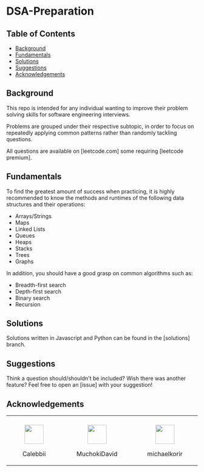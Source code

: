 # DSA-Preparation


## Table of Contents

- [Background](#background)
- [Fundamentals](#fundamentals)
- [Solutions](#solutions)
- [Suggestions](#suggestions)
- [Acknowledgements](#acknowledgements)

## Background

This repo is intended for any individual wanting to improve their problem
solving skills for software engineering interviews.

Problems are grouped under their respective subtopic, in order to focus on
repeatedly applying common patterns rather than randomly tackling questions.

All questions are available on [leetcode.com] some requiring [leetcode premium]. 

## Fundamentals

To find the greatest amount of success when practicing, it is highly recommended
to know the methods and runtimes of the following data structures and their
operations:

- Arrays/Strings
- Maps
- Linked Lists
- Queues
- Heaps
- Stacks
- Trees
- Graphs

In addition, you should have a good grasp on common algorithms such as:

- Breadth-first search
- Depth-first search
- Binary search
- Recursion


## Solutions

Solutions written in Javascript and Python can be found in the [solutions] branch.

## Suggestions

Think a question should/shouldn't be included? Wish there was another feature?
Feel free to open an [issue] with your suggestion!
 
## Acknowledgements

<table>
  <tr>
        <td>
            <a> <img width="500">
        </td>
        <td>
            <a> <img width="500">
        </td>
        </td>
        <td>
            <a> <img width="500">
        </td>
  <tr>
  <tr>
    <td>
        <p align="center">
            <a href="https://github.com/Calebbii" target="_blank" rel="noreferrer">
                <img src="https://github.com/Calebbii.png" width="50">
        </a>
            <p align="center">Calebbii</p>
        </p>
    </td>
    <td>           
        <p align="center">
            <a href="https://github.com/MuchokiDavid" target="_blank" rel="noreferrer">
                <img src="https://github.com/MuchokiDavid.png" width="50">
        </a>
            <p align="center">MuchokiDavid</p>
        </p>
    </td>
    <td>
      <p align="center">
            <a href="https://github.com/michaelkorir" target="_blank" rel="noreferrer">
                <img src="https://github.com/michaelkorir.png" width="50">
        </a>
            <p align="center">michaelkorir</p>
        </p>
    </td>
  </tr>
  
</table>

